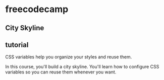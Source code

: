 # freecodecamp

## City Skyline

## tutorial

CSS variables help you organize your styles and reuse them.

In this course, you'll build a city skyline. You'll learn how to configure CSS variables so you can reuse them whenever you want.
